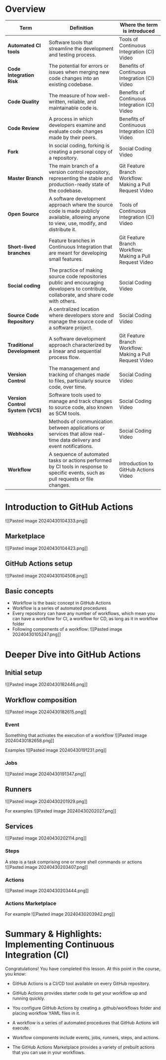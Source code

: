 # Overview
| Term                             | Definition                                                                                                                                 | Where the term is introduced                             |
| -------------------------------- | ------------------------------------------------------------------------------------------------------------------------------------------ | -------------------------------------------------------- |
| **Automated CI tools**           | Software tools that streamline the development and testing process.                                                                        | Tools of Continuous Integration (CI) Video               |
| **Code Integration Risk**        | The potential for errors or issues when merging new code changes into an existing codebase.                                                | Benefits of Continuous Integration (CI) Video            |
| **Code Quality**                 | The measure of how well-written, reliable, and maintainable code is.                                                                       | Benefits of Continuous Integration (CI) Video            |
| **Code Review**                  | A process in which developers examine and evaluate code changes made by their peers.                                                       | Benefits of Continuous Integration (CI) Video            |
| **Fork**                         | In social coding, forking is creating a personal copy of a repository.                                                                     | Social Coding Video                                      |
| **Master Branch**                | The main branch of a version control repository, representing the stable and production-ready state of the codebase.                       | Git Feature Branch Workflow: Making a Pull Request Video |
| **Open Source**                  | A software development approach where the source code is made publicly available, allowing anyone to view, use, modify, and distribute it. | Tools of Continuous Integration (CI) Video               |
| **Short-lived branches**         | Feature branches in Continuous Integration that are meant for developing small features.                                                   | Git Feature Branch Workflow: Making a Pull Request Video |
| **Social coding**                | The practice of making source code repositories public and encouraging developers to contribute, collaborate, and share code with others.  | Social Coding Video                                      |
| **Source Code Repository**       | A centralized location where developers store and manage the source code of a software project.                                            | Social Coding Video                                      |
| **Traditional Development**      | A software development approach characterized by a linear and sequential process flow.                                                     | Git Feature Branch Workflow: Making a Pull Request Video |
| **Version Control**              | The management and tracking of changes made to files, particularly source code, over time.                                                 | Social Coding Video                                      |
| **Version Control System (VCS)** | Software tools used to manage and track changes to source code, also known as SCM tools.                                                   | Social Coding Video                                      |
| **Webhooks**                     | Methods of communication between applications or services that allow real-time data delivery and event notifications.                      | Social Coding Video                                      |
| **Workflow**                     | A sequence of automated tasks or actions performed by CI tools in response to specific events, such as pull requests or file changes.      | Introduction to GitHub Actions Video                     |
# Introduction to GitHub Actions 
![[Pasted image 20240430104333.png]]
## Marketplace
![[Pasted image 20240430104423.png]]

## GitHub Actions setup 
![[Pasted image 20240430104508.png]]

## Basic concepts 
- Workflow is the basic concept in GitHub Actions
- Workflow is a series of automated procedures
- Every repository can have any number of workflows, which mean you can have a workflow for CI, a workflow for CD, as long as it in workflow folder
- Following components of a workflow: 
![[Pasted image 20240430105247.png]]

# Deeper Dive into GitHub Actions
## Initial setup
![[Pasted image 20240430182446.png]]
## Workflow composition
![[Pasted image 20240430182615.png]]
### Event
Something that activates the execution of a workflow
![[Pasted image 20240430182658.png]]

Examples
![[Pasted image 20240430191231.png]]

### Jobs 
![[Pasted image 20240430191347.png]]

## Runners
![[Pasted image 20240430201929.png]]

For examples
![[Pasted image 20240430202027.png]]

## Services
![[Pasted image 20240430202114.png]]

### Steps 
A step is a task comprising one or more shell commands or actions          
![[Pasted image 20240430203407.png]]

### Actions 
![[Pasted image 20240430203444.png]]

### Actions Marketplace 
For example
![[Pasted image 20240430203942.png]]

# Summary & Highlights: Implementing Continuous Integration (CI)

Congratulations! You have completed this lesson. At this point in the course, you know:

- GitHub Actions is a CI/CD tool available on every GitHub repository. 
    
- GitHub Actions provides starter code to get your workflow up and running quickly. 
    
- You configure GitHub Actions by creating a .github/workflows folder and placing workflow YAML files in it. 
    
- A workflow is a series of automated procedures that GitHub Actions will execute. 
    
- Workflow components include events, jobs, runners, steps, and actions. 
    
- The GitHub Actions Marketplace provides a variety of prebuilt actions that you can use in your workflows.